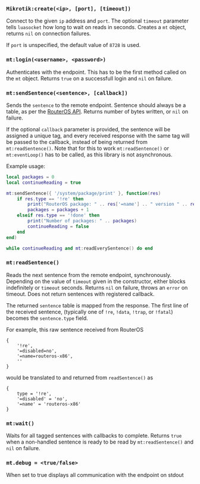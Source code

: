 ### `Mikrotik:create(<ip>, [port], [timeout])`

Connect to the given `ip` address and `port`. The optional `timeout` parameter tells
`luasocket` how long to wait on reads in seconds.  Creates a `mt` object, returns `nil` on connection failures.

If `port` is unspecified, the default value of `8728` is used.

### `mt:login(<username>, <password>)`

Authenticates with the endpoint. This has to be the first method called on the `mt` object. Returns
`true` on a successfull login and `nil` on failure.

### `mt:sendSentence(<sentence>, [callback])`

Sends the `sentence` to the remote endpoint. Sentence should always be a table, as per the 
[RouterOS API](https://wiki.mikrotik.com/wiki/Manual:API). Returns number of bytes written,
or `nil` on failure.

If the optional `callback` parameter is provided, the sentence will be assigned a unique tag,
and every received response with the same tag will be passed to the callback, instead of being
returned from `mt:readSentence()`. Note that for this to work `mt:readSentence()` or `mt:eventLoop()`
has to be called, as this library is not asynchronous.

Example usage:

```lua
local packages = 0
local continueReading = true

mt:sendSentence({ '/system/package/print' }, function(res)
    if res.type == '!re' then
        print("RouterOS package: " .. res['=name'] .. " version " .. res['=version'])
        packages = packages + 1
    elseif res.type == '!done' then
        print("Number of packages: " .. packages)
        continueReading = false
    end
end)

while continueReading and mt:readEverySentence() do end
```

### `mt:readSentence()`

Reads the next sentence from the remote endpoint, synchronously. Depending on the value of `timeout`
given in the constructor, either blocks indefinitely or `timeout` seconds. Returns `nil` on failure,
throws an `error` on timeout. Does not return sentences with registered callback.

The returned `sentence` table is mapped from the response. The first line of the received sentence,
(typically one of `!re`, `!data`, `!trap`, or `!fatal`) becomes the `sentence.type` field.

For example, this raw sentence received from RouterOS

    {
        '!re',
        '=disabled=no',
        '=name=routeros-x86',
        ''
    }

would be translated to and returned from `readSentence()` as

    {
        type = '!re',
        '=disabled' = 'no',
        '=name' = 'routeros-x86'
    }

### `mt:wait()`

Waits for all tagged sentences with callbacks to complete. Returns `true` when a non-handled sentence is
ready to be read by `mt:readSentence()` and `nil` on failure.

### `mt.debug = <true/false>`

When set to true displays all communication with the endpoint on stdout

